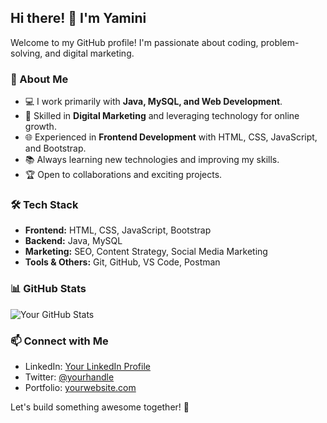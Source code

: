 ## Hi there! 👋 I'm Yamini

Welcome to my GitHub profile! I'm passionate about coding, problem-solving, and digital marketing. 

### 🚀 About Me
- 💻 I work primarily with **Java, MySQL, and Web Development**.
- 🎯 Skilled in **Digital Marketing** and leveraging technology for online growth.
- 🌐 Experienced in **Frontend Development** with HTML, CSS, JavaScript, and Bootstrap.
- 📚 Always learning new technologies and improving my skills.
- 🏆 Open to collaborations and exciting projects.

### 🛠 Tech Stack
- **Frontend:** HTML, CSS, JavaScript, Bootstrap
- **Backend:** Java, MySQL
- **Marketing:** SEO, Content Strategy, Social Media Marketing
- **Tools & Others:** Git, GitHub, VS Code, Postman

### 📊 GitHub Stats
![Your GitHub Stats](https://github-readme-stats.vercel.app/api?username=YAMINIMADHESH&show_icons=true&theme=radical)

### 📫 Connect with Me
- LinkedIn: [Your LinkedIn Profile](https://linkedin.com/in/your-profile)
- Twitter: [@yourhandle](https://twitter.com/yourhandle)
- Portfolio: [yourwebsite.com](https://yourwebsite.com)

Let's build something awesome together! 🚀

